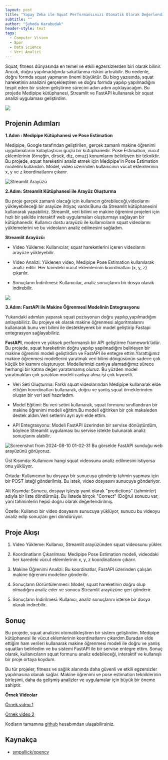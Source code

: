 ```yaml
---
layout: post
title: "Yapay Zeka ile Squat Performansınızı Otomatik Olarak Değerlendirin"
subtitle: ""
author: "Şuheda Karabudak"
header-style: text
tags:
  - Computer Vision
  - Spor
  - Data Science
  - Veri Analizi
---
```



Squat, fitness dünyasında en temel ve etkili egzersizlerden biri olarak bilinir. Ancak, doğru yapılmadığında sakatlanma riskini artırabilir. Bu nedenle, doğru formda squat yapmanın önemi büyüktür. Bu blog yazısında, squat hareketinin analizini gerçekleştiren ve doğru formda yapılıp yapılmadığını tespit eden bir sistem geliştirme sürecini adım adım açıklayacağım. Bu projede Medipipe kütüphanesi, Streamlit ve FastAPI kullanarak bir squat analizi uygulaması geliştirdim.

![](https://github.com/user-attachments/assets/28aabfaf-b756-4f87-b62b-b18e2169f135)


Projenin Adımları
-- 

**1.Adım : Medipipe Kütüphanesi ve Pose Estimation**

Medipipe, Google tarafından geliştirilen, gerçek zamanlı makine öğrenimi uygulamalarını kolaylaştıran güçlü bir kütüphanedir. Pose Estimation, vücut eklemlerinin (örneğin, dirsek, diz, omuz) konumlarını belirleyen bir tekniktir. Bu projede, squat hareketini analiz etmek için Medipipe'in Pose Estimation modelini kullandım. Model, video üzerinden kullanıcının vücut eklemlerinin x, y ve z koordinatlarını çıkarır. 

![Streamlit Arayüzü](https://github.com/user-attachments/assets/5045fa45-4249-4216-9618-cc9c95a00afa)


**2.Adım: Streamlit Kütüphanesi ile Arayüz Oluşturma**

Bu proje gerçek zamanlı olacağı için kullanıcın görebileceği,videolarını yükleyebileceği bir arayüze ihtiyaç vardır.Bunu da Streamlit kütüphanesini kullanarak yapabiliriz. Streamlit, veri bilimi ve makine öğrenimi projeleri için hızlı bir şekilde interaktif web uygulamaları oluşturmayı sağlayan bir kütüphanedir. Kullanıcı dostu arayüzü ile kullanıcıların squat videolarını yüklemelerini ve bu videoların analiz edilmesini sağladım.

**Streamlit Arayüzü:**
- Video Yükleme: Kullanıcılar, squat hareketlerini içeren videolarını arayüze yükleyebilir.

- Video Analizi: Yüklenen video, Medipipe Pose Estimation kullanılarak analiz edilir. Her karedeki vücut eklemlerinin koordinatları (x, y, z) çıkarılır.
  
- Sonuçların İndirilmesi: Kullanıcılar, analiz sonuçlarını bir dosya olarak indirebilir.


![](https://github.com/user-attachments/assets/f86f8b64-8bad-49db-8279-c5d9edfd343b)

**3.Adım: FastAPI ile Makine Öğrenmesi Modelinin Entegrasyonu**

Yukarıdaki adımları yaparak squat pozisyonun doğru yapılıp,yapılmadığını anlayabiliriz. Bu projeye ek olarak makine öğrenmesi algoritmalarını kullanarak bunu veri bilimi ile destekleyerek bir model geliştirip Fastapi entegrasyon sağlayabiliriz.

**FastAPI**, modern ve yüksek performanslı bir API geliştirme framework’üdür. Bu projede, squat hareketinin doğru yapılıp yapılmadığını belirleyen bir makine öğrenimi modeli geliştirdim ve FastAPI ile entegre ettim.Yarattığımız makine öğrenmesi modellerini yaratmak veri bilimi döngüsünün sadece çok küçük bir kısmını oluşturuyor. Modellerimizi canlıya alamadığımız sürece herhangi bir katma değer yaratamamış oluruz. Bu yüzden model yaratmaktan çok yaratılan modeli canlıya alma işi çok kıymetli. 

- Veri Seti Oluşturma: Farklı squat videolarından Medipipe kullanarak elde ettiğim koordinatları kullanarak, doğru ve yanlış squat örneklerinden oluşan bir veri seti hazırladım.
  
- Model Eğitimi: Bu veri setini kullanarak, squat formunu sınıflandıran bir makine öğrenimi modeli eğittim.Bu modeli eğitirken bir çok makaleden destek aldım.Veri setlerini ayrı ayrı elde ettim.
  
- API Entegrasyonu: Modeli FastAPI üzerinden bir servise dönüştürdüm, böylece Streamlit uygulaması bu servise istekte bulunarak analiz sonuçlarını alabilir.

![Screenshot from 2024-08-10 01-02-31](https://github.com/user-attachments/assets/9df97a60-0a2f-461c-9184-b0a5a396cd5b)
Bu görselde FastAPI sunduğu web arayüzünü görüyoruz.

Üst Kısımda: Kullanıcını hangi squat videosunu analiz edilmesini istiyorsa onu yüklüyor.

Ortada: Kullanıcının bu dosyayı bir sunucuya gönderip tahmin yapması için bir POST isteği gönderilmiş. Bu istek, video dosyasını sunucuya gönderiyor.

Alt Kısımda: Sunucu, dosyayı işleyip yanıt olarak "predictions" (tahminler) adıyla bir liste döndürmüş. Bu listede birçok "Correct" (Doğru) sonucu var, yani tahminlerin hepsi doğru olarak değerlendirilmiş.

Özetle: Kullanıcı bir video dosyasını sunucuya yüklüyor, sunucu bu videoyu analiz edip sonuçları geri döndürüyor.

Proje Akışı
-- 
1. Video Yükleme: Kullanıcı, Streamlit arayüzünden squat videosunu yükler. 

2. Koordinatların Çıkarılması: Medipipe Pose Estimation modeli, videodaki her karedeki vücut eklemlerinin x, y, z koordinatlarını çıkarır.

3. Makine Öğrenimi Analizi: Bu koordinatlar, FastAPI üzerinden çalışan makine öğrenimi modeline gönderilir.

4. Sonuçların Görüntülenmesi: Model, squat hareketinin doğru olup olmadığını analiz eder ve sonucu Streamlit arayüzüne geri gönderir.

5. Sonuçların İndirilmesi: Kullanıcı, analiz sonuçlarını isterse bir dosya olarak indirebilir.

Sonuç
-- 

Bu projede, squat analizini otomatikleştiren bir sistem geliştirdim. Medipipe kütüphanesi ile vücut eklemlerinin koordinatlarını çıkardım.Buradan elde ettiğim ham verileri kullanarak  makine öğrenmesi modeli ile doğru ve yanlış squatları belirledim ve bu sistemi FastAPI ile bir servise entegre ettim. Sonuç olarak, kullanıcıların squat formunu analiz edebileceği, interaktif ve kullanışlı bir proje ortaya koydum.

Bu tür projeler, fitness ve sağlık alanında daha güvenli ve etkili egzersizler yapılmasına olanak sağlar. Makine öğrenimi ve pose estimation tekniklerinin birleşimi, daha da gelişmiş analizler ve uygulamalar için büyük bir öneme sahiptir.


**Örnek Videolar**

[Örnek video 1](https://drive.google.com/file/d/1OsIYYOlfW9zmPDxc9Xr-8n0XUQh2QEC_/view?usp=drive_link)

[Örnek video 2](https://drive.google.com/file/d/1eLcU3HOaNU2ZlpjvXJBvkv0PPuBtRsJz/view?usp=drive_link)


Kodların tamamına [github](https://github.com/suhedakarabudak/pose-estimation-detection/tree/master) hesabımdan ulaşabilirsiniz.


Kaynakça
-- 

-  [smpallick/opencv](https://github.com/spmallick/learnopencv8)

  
